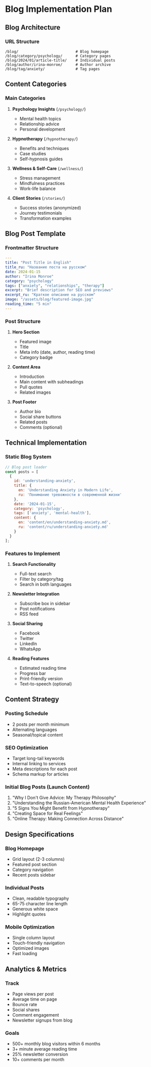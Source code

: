 # Blog Implementation Plan

## Blog Architecture

### URL Structure
```
/blog/                          # Blog homepage
/blog/category/psychology/      # Category pages
/blog/2024/01/article-title/    # Individual posts
/blog/author/irina-monroe/      # Author archive
/blog/tag/anxiety/              # Tag pages
```

## Content Categories

### Main Categories
1. **Psychology Insights** (`/psychology/`)
   - Mental health topics
   - Relationship advice
   - Personal development

2. **Hypnotherapy** (`/hypnotherapy/`)
   - Benefits and techniques
   - Case studies
   - Self-hypnosis guides

3. **Wellness & Self-Care** (`/wellness/`)
   - Stress management
   - Mindfulness practices
   - Work-life balance

4. **Client Stories** (`/stories/`)
   - Success stories (anonymized)
   - Journey testimonials
   - Transformation examples

## Blog Post Template

### Frontmatter Structure
```yaml
---
title: "Post Title in English"
title_ru: "Название поста на русском"
date: 2024-01-15
author: "Irina Monroe"
category: "psychology"
tags: ["anxiety", "relationships", "therapy"]
excerpt: "Brief description for SEO and previews"
excerpt_ru: "Краткое описание на русском"
image: "/assets/blog/featured-image.jpg"
reading_time: "5 min"
---
```

### Post Structure
1. **Hero Section**
   - Featured image
   - Title
   - Meta info (date, author, reading time)
   - Category badge

2. **Content Area**
   - Introduction
   - Main content with subheadings
   - Pull quotes
   - Related images

3. **Post Footer**
   - Author bio
   - Social share buttons
   - Related posts
   - Comments (optional)

## Technical Implementation

### Static Blog System
```javascript
// Blog post loader
const posts = [
  {
    id: 'understanding-anxiety',
    title: {
      en: 'Understanding Anxiety in Modern Life',
      ru: 'Понимание тревожности в современной жизни'
    },
    date: '2024-01-15',
    category: 'psychology',
    tags: ['anxiety', 'mental-health'],
    content: {
      en: 'content/en/understanding-anxiety.md',
      ru: 'content/ru/understanding-anxiety.md'
    }
  }
];
```

### Features to Implement
1. **Search Functionality**
   - Full-text search
   - Filter by category/tag
   - Search in both languages

2. **Newsletter Integration**
   - Subscribe box in sidebar
   - Post notifications
   - RSS feed

3. **Social Sharing**
   - Facebook
   - Twitter
   - LinkedIn
   - WhatsApp

4. **Reading Features**
   - Estimated reading time
   - Progress bar
   - Print-friendly version
   - Text-to-speech (optional)

## Content Strategy

### Posting Schedule
- 2 posts per month minimum
- Alternating languages
- Seasonal/topical content

### SEO Optimization
- Target long-tail keywords
- Internal linking to services
- Meta descriptions for each post
- Schema markup for articles

### Initial Blog Posts (Launch Content)
1. "Why I Don't Give Advice: My Therapy Philosophy"
2. "Understanding the Russian-American Mental Health Experience"
3. "5 Signs You Might Benefit from Hypnotherapy"
4. "Creating Space for Real Feelings"
5. "Online Therapy: Making Connection Across Distance"

## Design Specifications

### Blog Homepage
- Grid layout (2-3 columns)
- Featured post section
- Category navigation
- Recent posts sidebar

### Individual Posts
- Clean, readable typography
- 65-75 character line length
- Generous white space
- Highlight quotes

### Mobile Optimization
- Single column layout
- Touch-friendly navigation
- Optimized images
- Fast loading

## Analytics & Metrics

### Track
- Page views per post
- Average time on page
- Bounce rate
- Social shares
- Comment engagement
- Newsletter signups from blog

### Goals
- 500+ monthly blog visitors within 6 months
- 3+ minute average reading time
- 25% newsletter conversion
- 10+ comments per month